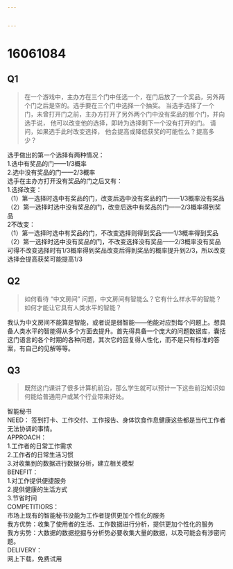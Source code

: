 ```yaml
---


---
```


<h1 id="section">16061084</h1>
<h2 id="q1">Q1</h2>
<blockquote>
<p>在一个游戏中，主办方在三个门中任选一个，在门后放了一个奖品，另外两个门之后是空的。选手要在三个门中选择一个抽奖。 当选手选择了一个门，未曾打开门之前，主办方打开了另外两个门中没有奖品的那个门，并向选手说， 他可以改变他的选择，即转为选择剩下一个没有打开的门。 请问，如果选手此时改变选择， 他会提高或降低获奖的可能性么？提高多少？</p>
</blockquote>
<p>选手做出的第一个选择有两种情况：<br>
1.选中有奖品的门——1/3概率<br>
2.选中没有奖品的门——2/3概率<br>
选手在主办方打开没有奖品的门之后又有：<br>
1.选择改变：<br>
（1）第一选择时选中有奖品的门，改变后选中没有奖品的门——1/3概率没有奖品<br>
（2）第一选择时选中没有奖品的门，改变后选中有奖品的门——2/3概率得到奖品<br>
2不改变：<br>
（1）第一选择时选中有奖品的门，不改变选择则得到奖品——1/3概率得到奖品<br>
（2）第一选择时选中没有奖品的门，不改变选择没有奖品——2/3概率没有奖品<br>
可得不改变选择时有1/3概率得到奖品改变后得到奖品的概率提升到2/3，所以改变选择会提高获奖可能提高1/3</p>
<h2 id="q2">Q2</h2>
<blockquote>
<p>如何看待 “中文房间” 问题，中文房间有智能么？它有什么样水平的智能？如何才能让它具有人类水平的智能？</p>
</blockquote>
<p>我认为中文房间不能算是智能，或者说是弱智能——他能对应到每个问题上。想具备人类水平的智能得从多个方面去提升。首先得具备一个庞大的问题数据库，囊括这门语言的各个时期的各种问题，其次它的回复得人性化，而不是只有标准的答案，有自己的见解等等。</p>
<h2 id="q3">Q3</h2>
<blockquote>
<p>既然这门课讲了很多计算机前沿，那么学生就可以预计一下这些前沿知识如何能给普通用户或某个行业带来好处。</p>
</blockquote>
<p>智能秘书<br>
NEED：  签到打卡、工作交付、工作报告、身体饮食作息健康这些都是当代工作者无法协调的事情。<br>
APPROACH：<br>
1.工作者的日常工作需求<br>
2.工作者的日常生活习惯<br>
3.对收集到的数据进行数据分析，建立相关模型<br>
BENEFIT：<br>
1.对工作提供便捷服务<br>
2.提供健康的生活方式<br>
3.节省时间<br>
COMPETITIORS：<br>
市场上现有的智能秘书没能为工作者提供更加个性化的服务<br>
我方优势：收集了使用者的生活、工作数据进行分析，提供更加个性化的服务<br>
我方劣势：大数据的数据挖掘与分析势必要收集大量的数据，以及可能会有涉密问题。<br>
DELIVERY：<br>
网上下载，免费试用</p>

